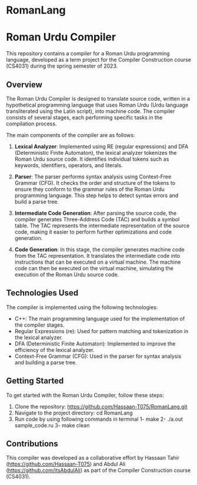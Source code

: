 # RomanLang

# Roman Urdu Compiler

This repository contains a compiler for a Roman Urdu programming language, developed as a term project for the Compiler Construction course (CS4031) during the spring semester of 2023.

## Overview

The Roman Urdu Compiler is designed to translate source code, written in a hypothetical programming language that uses Roman Urdu (Urdu language transliterated using the Latin script), into machine code. The compiler consists of several stages, each performing specific tasks in the compilation process.

The main components of the compiler are as follows:

1. **Lexical Analyzer**: Implemented using RE (regular expressions) and DFA (Deterministic Finite Automaton), the lexical analyzer tokenizes the Roman Urdu source code. It identifies individual tokens such as keywords, identifiers, operators, and literals.

2. **Parser**: The parser performs syntax analysis using Context-Free Grammar (CFG). It checks the order and structure of the tokens to ensure they conform to the grammar rules of the Roman Urdu programming language. This step helps to detect syntax errors and build a parse tree.

3. **Intermediate Code Generation**: After parsing the source code, the compiler generates Three-Address Code (TAC) and builds a symbol table. The TAC represents the intermediate representation of the source code, making it easier to perform further optimizations and code generation.

4. **Code Generation**: In this stage, the compiler generates machine code from the TAC representation. It translates the intermediate code into instructions that can be executed on a virtual machine. The machine code can then be executed on the virtual machine, simulating the execution of the Roman Urdu source code.

## Technologies Used

The compiler is implemented using the following technologies:

- C++: The main programming language used for the implementation of the compiler stages.
- Regular Expressions (re): Used for pattern matching and tokenization in the lexical analyzer.
- DFA (Deterministic Finite Automaton): Implemented to improve the efficiency of the lexical analyzer.
- Context-Free Grammar (CFG): Used in the parser for syntax analysis and building a parse tree.

## Getting Started

To get started with the Roman Urdu Compiler, follow these steps:

1. Clone the repository: https://github.com/Hassaan-T075/RomanLang.git
2. Navigate to the project directory: cd RomanLang
3. Run code by using following commands in terminal
  1- make
  2- ./a.out sample_code.ru
  3- make clean
  
## Contributions

This compiler was developed as a collaborative effort by Hassaan Tahir (https://github.com/Hassaan-T075) and Abdul Ali (https://github.com/itsAbdulAli) as part of the Compiler Construction course (CS4031).
